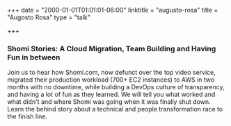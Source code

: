 +++
date = "2000-01-01T01:01:01-06:00"
linktitle = "augusto-rosa"
title = "Augosto Rosa"
type = "talk"

+++

<div class="span-15  ">
  <div class="span-15  last ">
  <h3>Shomi Stories: A Cloud Migration, Team Building and Having Fun in between</h3>

<p>Join us to hear how Shomi.com, now defunct over the top video service, migrated their production workload (700+ EC2 instances) to AWS in two months with no downtime, while building a DevOps culture of transparency, and having a lot of fun as they learned. We will tell you what worked and what didn't and where Shomi was going when it was finally shut down. Learn the behind story about a technical and people transformation race to the finish line.</p>

  </div>
</div>

